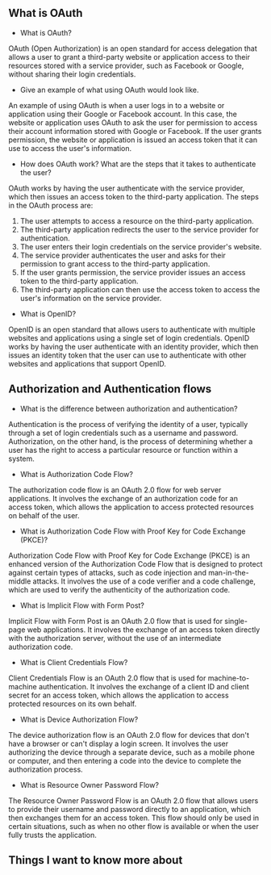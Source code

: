 ## What is OAuth

- What is OAuth?

OAuth (Open Authorization) is an open standard for access delegation that allows a user to grant a third-party website or application access to their resources stored with a service provider, such as Facebook or Google, without sharing their login credentials.

- Give an example of what using OAuth would look like.

An example of using OAuth is when a user logs in to a website or application using their Google or Facebook account. In this case, the website or application uses OAuth to ask the user for permission to access their account information stored with Google or Facebook. If the user grants permission, the website or application is issued an access token that it can use to access the user's information.

- How does OAuth work? What are the steps that it takes to authenticate the user?

OAuth works by having the user authenticate with the service provider, which then issues an access token to the third-party application. The steps in the OAuth process are:

1. The user attempts to access a resource on the third-party application.
2. The third-party application redirects the user to the service provider for authentication.
3. The user enters their login credentials on the service provider's website.
4. The service provider authenticates the user and asks for their permission to grant access to the third-party application.
4. If the user grants permission, the service provider issues an access token to the third-party application.
5. The third-party application can then use the access token to access the user's information on the service provider.

- What is OpenID?

OpenID is an open standard that allows users to authenticate with multiple websites and applications using a single set of login credentials. OpenID works by having the user authenticate with an identity provider, which then issues an identity token that the user can use to authenticate with other websites and applications that support OpenID.

## Authorization and Authentication flows

- What is the difference between authorization and authentication?

Authentication is the process of verifying the identity of a user, typically through a set of login credentials such as a username and password. Authorization, on the other hand, is the process of determining whether a user has the right to access a particular resource or function within a system.

- What is Authorization Code Flow?

The authorization code flow is an OAuth 2.0 flow for web server applications. It involves the exchange of an authorization code for an access token, which allows the application to access protected resources on behalf of the user.

- What is Authorization Code Flow with Proof Key for Code Exchange (PKCE)?

Authorization Code Flow with Proof Key for Code Exchange (PKCE) is an enhanced version of the Authorization Code Flow that is designed to protect against certain types of attacks, such as code injection and man-in-the-middle attacks. It involves the use of a code verifier and a code challenge, which are used to verify the authenticity of the authorization code.

- What is Implicit Flow with Form Post?

Implicit Flow with Form Post is an OAuth 2.0 flow that is used for single-page web applications. It involves the exchange of an access token directly with the authorization server, without the use of an intermediate authorization code.

- What is Client Credentials Flow?

Client Credentials Flow is an OAuth 2.0 flow that is used for machine-to-machine authentication. It involves the exchange of a client ID and client secret for an access token, which allows the application to access protected resources on its own behalf.

- What is Device Authorization Flow?

The device authorization flow is an OAuth 2.0 flow for devices that don't have a browser or can't display a login screen. It involves the user authorizing the device through a separate device, such as a mobile phone or computer, and then entering a code into the device to complete the authorization process.

- What is Resource Owner Password Flow?

The Resource Owner Password Flow is an OAuth 2.0 flow that allows users to provide their username and password directly to an application, which then exchanges them for an access token. This flow should only be used in certain situations, such as when no other flow is available or when the user fully trusts the application.

## Things I want to know more about
